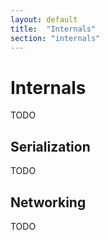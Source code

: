 ```yaml
---
layout: default
title:  "Internals"
section: "internals"
---
```


# Internals

TODO

<a name="serialization"></a>

## Serialization

TODO

<a name="networking"></a>

## Networking

TODO